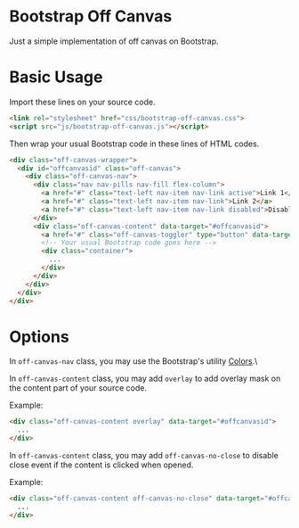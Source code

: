 # Bootstrap Off Canvas
Just a simple implementation of off canvas on Bootstrap.
# Basic Usage
Import these lines on your source code.
```html
<link rel="stylesheet" href="css/bootstrap-off-canvas.css">
<script src="js/bootstrap-off-canvas.js"></script>
```
Then wrap your usual Bootstrap code in these lines of HTML codes.
```html
<div class="off-canvas-wrapper">
  <div id="offcanvasid" class="off-canvas">
    <div class="off-canvas-nav">
      <div class="nav nav-pills nav-fill flex-column">
        <a href="#" class="text-left nav-item nav-link active">Link 1</a>
        <a href="#" class="text-left nav-item nav-link">Link 2</a>
        <a href="#" class="text-left nav-item nav-link disabled">Disabled Link</a>
      </div>
      <div class="off-canvas-content" data-target="#offcanvasid">
        <a href="#" class="off-canvas-toggler" type="button" data-target="#offcanvasid" aria-controls="offcanvasSupportedContent" aria-expanded="false" aria-label="Toggle off canvas menu">Toggle off canvas</a>
        <!-- Your usual Bootstrap code goes here -->
        <div class="container">
          ...
        </div>
      </div>
    </div>
  </div>
</div>
```
# Options

In ```off-canvas-nav``` class, you may use the Bootstrap's utility [Colors](https://getbootstrap.com/docs/4.3/utilities/colors/).\

In ```off-canvas-content``` class, you may add ```overlay``` to add overlay mask on the content part of your source code.

Example:
```HTML
<div class="off-canvas-content overlay" data-target="#offcanvasid">
  ...
</div>
```

In ```off-canvas-content``` class, you may add ```off-canvas-no-close``` to disable close event if the content is clicked when opened.

Example:
```HTML
<div class="off-canvas-content off-canvas-no-close" data-target="#offcanvasid">
  ...
</div>
```
